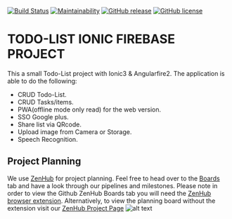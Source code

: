 [![Build Status](https://travis-ci.org/hamzahamidi/todo-list.svg?branch=master)](https://travis-ci.org/hamzahamidi/todo-list) 
[![Maintainability](https://api.codeclimate.com/v1/badges/a884eb46aac726ed5c65/maintainability)](https://codeclimate.com/github/hamzahamidi/todo-list/maintainability)
[![GitHub release](https://img.shields.io/github/release/hamzahamidi/todo-list.svg)](https://github.com/hamzahamidi/todo-list/releases/latest)
[![GitHub license](https://img.shields.io/github/license/hamzahamidi/todo-list.svg)](https://github.com/hamzahamidi/todo-list) 
# TODO-LIST IONIC FIREBASE PROJECT
This a small Todo-List project with Ionic3 & Angularfire2.
The application is able to do the following:
- CRUD Todo-List.
- CRUD Tasks/items.
- PWA(offline mode only read) for the web version.
- SSO Google plus.
- Share list via QRcode.
- Upload image from Camera or Storage.
- Speech Recognition.
## Project Planning
We use [ZenHub](https://zenhub.com) for project planning. Feel free to head over to the [Boards](https://github.com/hamzahamidi/todo-list#boards)
tab and have a look through our pipelines and milestones. Please note in order to view the Github ZenHub Boards tab you will need the [ZenHub
browser extension](https://www.zenhub.com/extension). Alternatively, to view the planning board without the extension visit our [ZenHub Project Page](https://app.zenhub.com/workspace/o/hamzahamidi/todo-list/)
![alt text](https://user-images.githubusercontent.com/22576950/36248044-666a782a-1236-11e8-862c-936d1b94a41e.png)
